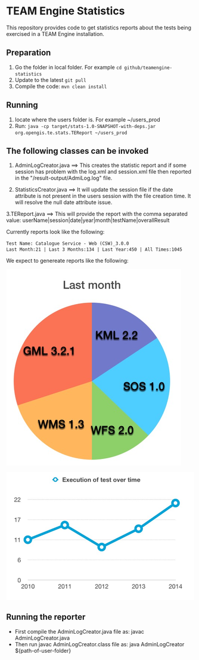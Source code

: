 # TEAM Engine  Statistics
This repository provides code to get statistics reports about the tests being exercised in a TEAM Engine installation.

## Preparation

1. Go the folder in local folder. For example ```cd github/teamengine-statistics```
2. Update to the latest ```git pull```
1. Compile the code: ``` mvn clean install ```

## Running
1. locate where the users folder is. For example ~/users_prod
2. Run: ```java -cp target/stats-1.0-SNAPSHOT-with-deps.jar org.opengis.te.stats.TEReport ~/users_prod```

## The following classes can be invoked

1. AdminLogCreator.java ==> This creates the statistic report and if some session has problem with the log.xml and session.xml file then reported in the "/result-output/AdmiLog.log" file.

2. StatisticsCreator.java ==> It will update the session file if the date attribute is not present in the users session with the file creation time. It will resolve the null date attribute issue.

3.TEReport.java ==> This will provide the report with the comma separated value: 
userName|session|date|year|month|testName|overallResult


Currently reports look like the following:

```
Test Name: Catalogue Service - Web (CSW)_3.0.0
Last Month:21 | Last 3 Months:134 | Last Year:450 | All Times:1045
```



We expect to genereate reports like the following:

![Distribution of test in specific time](diff-test-exec.png)

![Distribution of a test per time](exec-test-over-time.png)



## Running the reporter

- First compile the AdminLogCreator.java file as: javac AdminLogCreator.java
- Then run javac AdminLogCreator.class file as: java AdminLogCreator ${path-of-user-folder}
